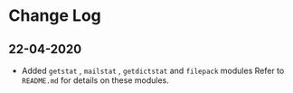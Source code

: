 # Change Log

## 22-04-2020

* Added `getstat` , `mailstat` , `getdictstat` and `filepack` modules
Refer to `README.md` for details on these modules.
